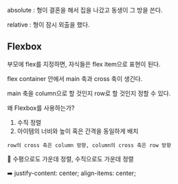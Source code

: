 absolute : 형이 결혼을 해서 집을 나갔고 동생이 그 방을 쓴다.

relative : 형이 잠시 외출을 했다.

## Flexbox

부모에 flex를 지정하면, 자식들은 flex item으로 표현이 된다.

flex container 안에서 main 축과 cross 축이 생긴다.

main 축을 column으로 할 것인지 row로 할 것인지 정할 수 있다.



왜 Flexbox를 사용하는가?

1. 수직 정렬
2. 아이템의 너비와 높이 혹은 간격을 동일하게 배치



`row의 cross 축은 column 방향, column의 cross 축은 row 방향`



🔎 수평으로도 가운데 정렬, 수직으로도 가운데 정렬

➡️ justify-content: center; align-items: center;